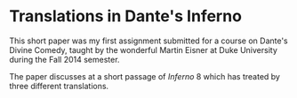 # Translations in Dante's Inferno

This short paper was my first assignment submitted for a course on Dante's Divine Comedy, taught by the wonderful Martin Eisner at Duke University during the Fall 2014 semester.

The paper discusses at a short passage of *Inferno* 8 which has treated by three different translations.
